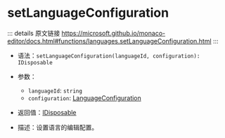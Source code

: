 # setLanguageConfiguration

<backTop />
        
::: details 原文链接
https://microsoft.github.io/monaco-editor/docs.html#functions/languages.setLanguageConfiguration.html
:::

- 语法：`setLanguageConfiguration(languageId, configuration): IDisposable`

- 参数：
  - `languageId`: `string`
  - `configuration`: [LanguageConfiguration](/api/languages/LanguageConfiguration.md)

- 返回值：[IDisposable](/api/IDisposable.md)

- 描述：设置语言的编辑配置。